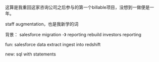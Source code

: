 这算是我重回这家咨询公司之后参与的第一个billable项目，没想到一做便是一年。

staff augmentation，也是我新学的词

背景：
salesforce migration -》 reporting rebuild
investors reporting


fun:
salesforce data extract
ingest into redshift

new:
sql with statements
